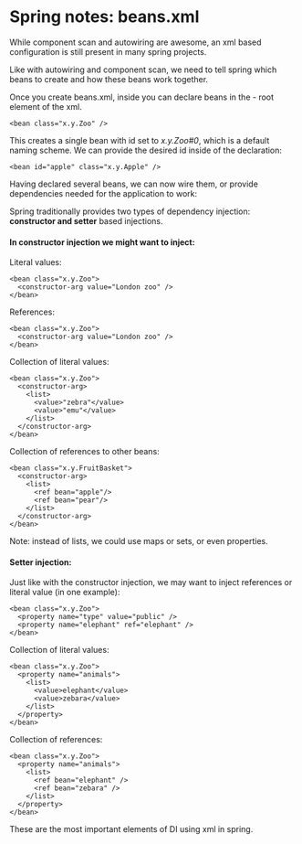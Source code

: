 # Spring notes: beans.xml

While component scan and autowiring are awesome, an xml based configuration is still present in many spring projects.

Like with autowiring and component scan, we need to tell spring which beans to create and how these beans work together.

Once you create beans.xml, inside you can declare beans in the <beans> - root element of the xml.

    <bean class="x.y.Zoo" />

This creates a single bean with id set to *x.y.Zoo#0*, which is a default naming scheme. We can provide the desired id inside of the declaration:

    <bean id="apple" class="x.y.Apple" />

Having declared several beans, we can now wire them, or provide dependencies needed for the application to work:

Spring traditionally provides two types of dependency injection:
**constructor and setter** based injections.

#### In **constructor injection** we might want to inject:

Literal values:

    <bean class="x.y.Zoo">
      <constructor-arg value="London zoo" />
    </bean>

References:

    <bean class="x.y.Zoo">
      <constructor-arg value="London zoo" />
    </bean>

Collection of literal values:

    <bean class="x.y.Zoo">
      <constructor-arg>
        <list>
          <value>"zebra"</value>
          <value>"emu"</value>
        </list>
      </constructor-arg>
    </bean>

Collection of references to other beans:

    <bean class="x.y.FruitBasket">
      <constructor-arg>
        <list>
          <ref bean="apple"/>
          <ref bean="pear"/>
        </list>
      </constructor-arg>
    </bean>
Note: instead of lists, we could use maps or sets, or even properties.

#### Setter injection:

Just like with the constructor injection, we may want to inject references or literal value (in one example):

    <bean class="x.y.Zoo">
      <property name="type" value="public" />
      <property name="elephant" ref="elephant" />
    </bean>

Collection of literal values:

    <bean class="x.y.Zoo">
      <property name="animals">
        <list>
          <value>elephant</value>
          <value>zebara</value>
        </list>
      </property>
    </bean>

Collection of references:

    <bean class="x.y.Zoo">
      <property name="animals">
        <list>
          <ref bean="elephant" />
          <ref bean="zebara" />
        </list>
      </property>
    </bean>

These are the most important elements of DI using xml in spring.

